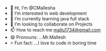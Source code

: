 - 👋 Hi, I’m @CMallesha
- 👀 I’m interested in web development
- 🌱 I’m currently learning java full stack
- 💞️ I’m looking to collaborate on Projects
- 📫 How to reach me mallu1734@gmail.com
- 😄 Pronouns: ...Mr.Mallesh
- ⚡ Fun fact: ...I love to code in boring time 

<!---
CMallesha/CMallesha is a ✨ special ✨ repository because its `README.md` (this file) appears on your GitHub profile.
You can click the Preview link to take a look at your changes.
--->
